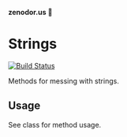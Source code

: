 **zenodor.us 🔩**

# Strings

[![Build Status](https://travis-ci.org/zenodorus-tools/zenodorus-strings.svg?branch=master)](https://travis-ci.org/zenodorus-tools/zenodorus-strings)

Methods for messing with strings.

## Usage

See class for method usage.